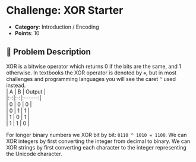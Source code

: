 # Challenge: XOR Starter 

- **Category**: Introduction / Encoding
- **Points**: 10  

## 📖 Problem Description   

XOR is a bitwise operator which returns 0 if the bits are the same, and 1 otherwise. In textbooks the XOR operator is denoted by `⊕`, but in most challenges and programming languages you will see the caret `^` used instead.  
                            | A | B | Output |  
                            |:-:|:-:|:------:|  
                            | 0 | 0 | 0 |  
                            | 0 | 1 | 1 |  
                            | 1 | 0 | 1 |  
                            | 1 | 1 | 0 |   

For longer binary numbers we XOR bit by bit: `0110 ^ 1010 = 1100`. We can XOR integers by first converting the integer from decimal to binary. We can XOR strings by first converting each character to the integer representing the Unicode character.
